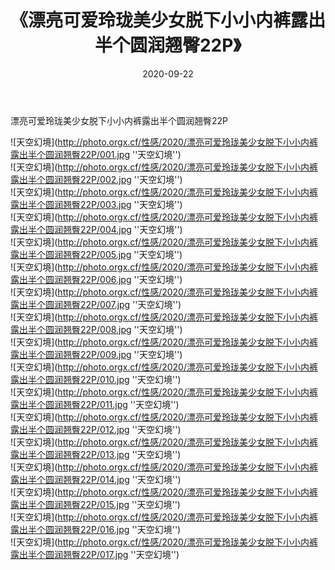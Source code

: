 ﻿---
layout: post
title: 《漂亮可爱玲珑美少女脱下小小内裤露出半个圆润翘臀22P》
date: 2020-09-22
img: http://photo.orgx.cf/性感/2020/漂亮可爱玲珑美少女脱下小小内裤露出半个圆润翘臀22P/000.jpg
tags: [美女,性感,泳衣]
---

漂亮可爱玲珑美少女脱下小小内裤露出半个圆润翘臀22P



![天空幻境](http://photo.orgx.cf/性感/2020/漂亮可爱玲珑美少女脱下小小内裤露出半个圆润翘臀22P/001.jpg ''天空幻境'')<br>
![天空幻境](http://photo.orgx.cf/性感/2020/漂亮可爱玲珑美少女脱下小小内裤露出半个圆润翘臀22P/002.jpg ''天空幻境'')<br>
![天空幻境](http://photo.orgx.cf/性感/2020/漂亮可爱玲珑美少女脱下小小内裤露出半个圆润翘臀22P/003.jpg ''天空幻境'')<br>
![天空幻境](http://photo.orgx.cf/性感/2020/漂亮可爱玲珑美少女脱下小小内裤露出半个圆润翘臀22P/004.jpg ''天空幻境'')<br>
![天空幻境](http://photo.orgx.cf/性感/2020/漂亮可爱玲珑美少女脱下小小内裤露出半个圆润翘臀22P/005.jpg ''天空幻境'')<br>
![天空幻境](http://photo.orgx.cf/性感/2020/漂亮可爱玲珑美少女脱下小小内裤露出半个圆润翘臀22P/006.jpg ''天空幻境'')<br>
![天空幻境](http://photo.orgx.cf/性感/2020/漂亮可爱玲珑美少女脱下小小内裤露出半个圆润翘臀22P/007.jpg ''天空幻境'')<br>
![天空幻境](http://photo.orgx.cf/性感/2020/漂亮可爱玲珑美少女脱下小小内裤露出半个圆润翘臀22P/008.jpg ''天空幻境'')<br>
![天空幻境](http://photo.orgx.cf/性感/2020/漂亮可爱玲珑美少女脱下小小内裤露出半个圆润翘臀22P/009.jpg ''天空幻境'')<br>
![天空幻境](http://photo.orgx.cf/性感/2020/漂亮可爱玲珑美少女脱下小小内裤露出半个圆润翘臀22P/010.jpg ''天空幻境'')<br>
![天空幻境](http://photo.orgx.cf/性感/2020/漂亮可爱玲珑美少女脱下小小内裤露出半个圆润翘臀22P/011.jpg ''天空幻境'')<br>
![天空幻境](http://photo.orgx.cf/性感/2020/漂亮可爱玲珑美少女脱下小小内裤露出半个圆润翘臀22P/012.jpg ''天空幻境'')<br>
![天空幻境](http://photo.orgx.cf/性感/2020/漂亮可爱玲珑美少女脱下小小内裤露出半个圆润翘臀22P/013.jpg ''天空幻境'')<br>
![天空幻境](http://photo.orgx.cf/性感/2020/漂亮可爱玲珑美少女脱下小小内裤露出半个圆润翘臀22P/014.jpg ''天空幻境'')<br>
![天空幻境](http://photo.orgx.cf/性感/2020/漂亮可爱玲珑美少女脱下小小内裤露出半个圆润翘臀22P/015.jpg ''天空幻境'')<br>
![天空幻境](http://photo.orgx.cf/性感/2020/漂亮可爱玲珑美少女脱下小小内裤露出半个圆润翘臀22P/016.jpg ''天空幻境'')<br>
![天空幻境](http://photo.orgx.cf/性感/2020/漂亮可爱玲珑美少女脱下小小内裤露出半个圆润翘臀22P/017.jpg ''天空幻境'')<br>